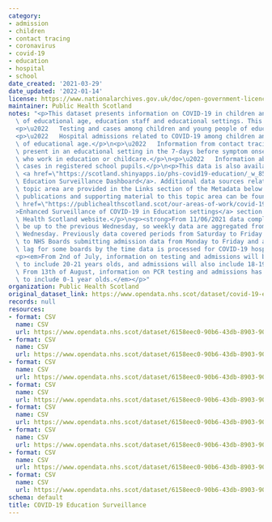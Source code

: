 ```yaml
---
category:
- admission
- children
- contact tracing
- coronavirus
- covid-19
- education
- hospital
- school
date_created: '2021-03-29'
date_updated: '2022-01-14'
license: https://www.nationalarchives.gov.uk/doc/open-government-licence/version/3/
maintainer: Public Health Scotland
notes: "<p>This dataset presents information on COVID-19 in children and young people\
  \ of educational age, education staff and educational settings. This includes:</p>\n\
  <p>\u2022   Testing and cases among children and young people of educational age.</p>\n\
  <p>\u2022   Hospital admissions related to COVID-19 among children and young people\
  \ of educational age.</p>\n<p>\u2022   Information from contact tracing on cases\
  \ present in an educational setting in the 7-days before symptom onset, and on cases\
  \ who work in education or childcare.</p>\n<p>\u2022   Information about COVID-19\
  \ cases in registered school pupils.</p>\n<p>This data is also available on the\
  \ <a href=\"https://scotland.shinyapps.io/phs-covid19-education/_w_852fb58e/\">COVID-19\
  \ Education Surveillance Dashboard</a>. Additional data sources relating to this\
  \ topic area are provided in the Links section of the Metadata below. </p>\n<p>All\
  \ publications and supporting material to this topic area can be found on the <a\
  \ href=\"https://publichealthscotland.scot/our-areas-of-work/covid-19/covid-19-data-and-intelligence/enhanced-surveillance-of-covid-19-in-education-settings/\"\
  >Enhanced Surveillance of COVID-19 in Education settings</a> section of the Public\
  \ Health Scotland website.</p>\n<p><strong>From 11/06/2021 data completeness will\
  \ be up to the previous Wednesday, so weekly data are aggregated from Thursday to\
  \ Wednesday. Previously data covered periods from Saturday to Friday. This is due\
  \ to NHS Boards submitting admission data from Monday to Friday and a three day\
  \ lag for some boards by the time data is processed for COVID-19 hospital admission.</strong></p>\n\
  <p><em>From 2nd of July, information on testing and admissions will be extended\
  \ to include 20-21 years olds, and admissions will also include 18-19 year olds.\
  \ From 13th of August, information on PCR testing and admissions has been extended\
  \ to include 0-1 year olds.</em></p>"
organization: Public Health Scotland
original_dataset_link: https://www.opendata.nhs.scot/dataset/covid-19-education-surveillance
records: null
resources:
- format: CSV
  name: CSV
  url: https://www.opendata.nhs.scot/dataset/6158eec0-90b6-43db-8903-901ad2fb1a02/resource/7caee5e0-d1bf-46fa-87e0-bfd7197b315e/download/cases_among_children_data.csv
- format: CSV
  name: CSV
  url: https://www.opendata.nhs.scot/dataset/6158eec0-90b6-43db-8903-901ad2fb1a02/resource/ee094a26-d085-4cc5-ac6c-f3930a7c71c7/download/tests_among_children_data.csv
- format: CSV
  name: CSV
  url: https://www.opendata.nhs.scot/dataset/6158eec0-90b6-43db-8903-901ad2fb1a02/resource/2b631540-1bcf-4d3a-9244-131e1a650051/download/admissions_data.csv
- format: CSV
  name: CSV
  url: https://www.opendata.nhs.scot/dataset/6158eec0-90b6-43db-8903-901ad2fb1a02/resource/0c9428bc-76d0-4420-b05a-9849c1e68372/download/cms_educational_setting_data.csv
- format: CSV
  name: CSV
  url: https://www.opendata.nhs.scot/dataset/6158eec0-90b6-43db-8903-901ad2fb1a02/resource/bf847bab-16fc-4646-8b36-f311a18ff10a/download/cms_occupational_sector_data.csv
- format: CSV
  name: CSV
  url: https://www.opendata.nhs.scot/dataset/6158eec0-90b6-43db-8903-901ad2fb1a02/resource/866f1e8a-ddca-40f7-9437-6959b97e1e97/download/cms_completeness_data.csv
- format: CSV
  name: CSV
  url: https://www.opendata.nhs.scot/dataset/6158eec0-90b6-43db-8903-901ad2fb1a02/resource/d0ae885c-cfbe-4ca2-9bfd-0e385092e003/download/rates_by_age_group.csv
- format: CSV
  name: CSV
  url: https://www.opendata.nhs.scot/dataset/6158eec0-90b6-43db-8903-901ad2fb1a02/resource/b4b602e6-8142-4055-8894-54a23c655f0b/download/schools_data_0_1_2.csv
schema: default
title: COVID-19 Education Surveillance
---
```

